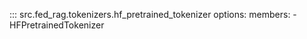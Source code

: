 <!-- markdownlint-disable-file MD041 -->

::: src.fed_rag.tokenizers.hf_pretrained_tokenizer
    options:
      members:
        - HFPretrainedTokenizer
